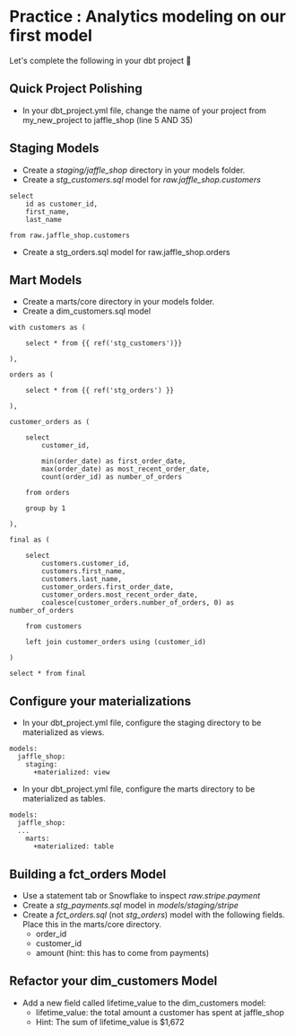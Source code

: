 # Practice : Analytics modeling on our first model

Let's complete the following in your dbt project 💪

## Quick Project Polishing
- In your dbt_project.yml file, change the name of your project from my_new_project to jaffle_shop (line 5 AND 35)

## Staging Models
- Create a *staging/jaffle_shop* directory in your models folder.
- Create a *stg_customers.sql* model for *raw.jaffle_shop.customers*
```
select
    id as customer_id,
    first_name,
    last_name

from raw.jaffle_shop.customers
```
- Create a stg_orders.sql model for raw.jaffle_shop.orders

## Mart Models

- Create a marts/core directory in your models folder.
- Create a dim_customers.sql model
```
with customers as (

    select * from {{ ref('stg_customers')}}

),

orders as (

    select * from {{ ref('stg_orders') }}

),

customer_orders as (

    select
        customer_id,

        min(order_date) as first_order_date,
        max(order_date) as most_recent_order_date,
        count(order_id) as number_of_orders

    from orders

    group by 1

),

final as (

    select
        customers.customer_id,
        customers.first_name,
        customers.last_name,
        customer_orders.first_order_date,
        customer_orders.most_recent_order_date,
        coalesce(customer_orders.number_of_orders, 0) as number_of_orders

    from customers

    left join customer_orders using (customer_id)

)

select * from final
```
## Configure your materializations
- In your dbt_project.yml file, configure the staging directory to be materialized as views.
```
models:
  jaffle_shop:
    staging:
      +materialized: view
```
- In your dbt_project.yml file, configure the marts directory to be materialized as tables.
```
models:
  jaffle_shop:
  ...
    marts:
      +materialized: table
```
## Building a fct_orders Model

- Use a statement tab or Snowflake to inspect *raw.stripe.payment*
- Create a *stg_payments.sql* model in *models/staging/stripe*
- Create a *fct_orders.sql* (not *stg_orders*) model with the following fields.  Place this in the marts/core directory.
    - order_id
    - customer_id
    - amount (hint: this has to come from payments)

## Refactor your dim_customers Model
- Add a new field called lifetime_value to the dim_customers model:
    - lifetime_value: the total amount a customer has spent at jaffle_shop
    - Hint: The sum of lifetime_value is $1,672